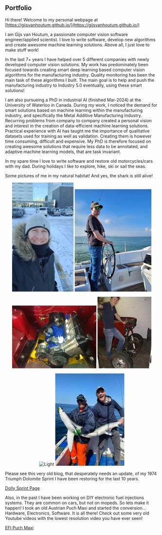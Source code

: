 ## Portfolio

Hi there! Welcome to my personal webpage at [https://gijsvanhoutum.github.io/](https://gijsvanhoutum.github.io/)

I am Gijs van Houtum, a passionate computer vision software engineer/applied scientist. 
I love to write software, develop new algorithms and create awesome machine learning solutions. 
Above all, I just love to make stuff work!

In the last 7+ years I have helped over 5 different companies with newly developed computer vision solutions.
My work has predominately been focused towards creating smart deep learning based computer vision algorithms 
for the manufacturing industry. Quality monitoring has been the main task of these algorithms I built.
The main goal is to help and push the manufacturing industry to Industry 5.0 eventually, using these smart solutions! 

I am also pursueing a PhD in industrial AI (finished Mar-2024) at the University of Waterloo in Canada. 
During my work, I noticed the demand for smart solutions based on machine learning within the manufacturing industry, 
and specifically the Metal Additive Manufacturing Industry. Recurring problems from company to company created a personal vision and interest in the creation of 
data-efficient machine learning solutions. Practical experience with AI has taught me the importance of qualitative datasets
used for training as well as validation. Creating them is however time consuming, difficult and expensive. My PhD is 
therefore focused on creating awesome solutions that require less data to be annotated, and adaptive machine learning models, 
that are task invariant.

In my spare time I love to write software and restore old motorcycles/cars with my dad. 
During holidays I like to explore, hike, ski or sail the seas.

Some pictures of me in my natural habitat! And yes, the shark is still alive!

<p align="center">
  <img alt="Light" src="images/waterloo_cold.jpeg" width="40%">
  <img alt="Dark" src="images/sailing_northsea.jpg" width="50%">
</p>

<p align="center">
  <img alt="Light" src="images/dolomite_engine.JPG" width="55%">
  <img alt="Dark" src="images/dolomite_subframe.JPG" width="35%">
</p>

<p align="center">
  <img alt="Light" src="images/skiing_solden.jpg" width="45%">
  <img alt="Dark" src="images/shark_fishing.jpeg" width="45%">
</p>

Please see this very old blog, that desperately needs an update, of my 1974 Triumph Dolomite Sprint
I have been restoring for the last 10 years. 

[Dolly Sprint Page](https://forum.triumphdolomite.co.uk/viewtopic.php?t=20033)

Also, in the past I have been working on DIY electronic fuel injections systems. They are common on 
cars, but not on mopeds. So lets make it happen! I took an old Austrian Puch Maxi and started the
conversion... Hardware, Electronics, Software. It is all there! Check out some very
old Youtube videos with the lowest resolution video you have ever seen!

[EFI Puch Maxi](https://www.youtube.com/@TheYamahaxt500)